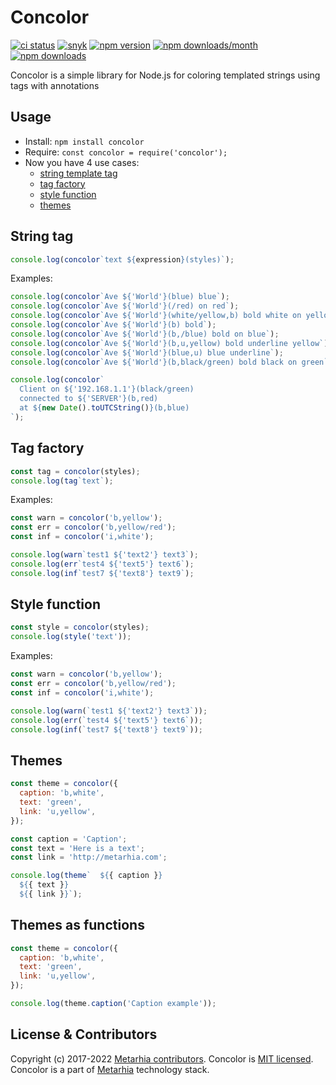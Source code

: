 # Concolor

[![ci status](https://github.com/metarhia/concolor/workflows/Testing%20CI/badge.svg)](https://github.com/metarhia/concolor/actions?query=workflow%3A%22Testing+CI%22+branch%3Amaster)
[![snyk](https://snyk.io/test/github/metarhia/impress/badge.svg)](https://snyk.io/test/github/metarhia/impress)
[![npm version](https://badge.fury.io/js/concolor.svg)](https://badge.fury.io/js/concolor)
[![npm downloads/month](https://img.shields.io/npm/dm/concolor.svg)](https://www.npmjs.com/package/concolor)
[![npm downloads](https://img.shields.io/npm/dt/concolor.svg)](https://www.npmjs.com/package/concolor)

Concolor is a simple library for Node.js for coloring templated strings using
tags with annotations

## Usage

- Install: `npm install concolor`
- Require: `const concolor = require('concolor');`
- Now you have 4 use cases:
  - [string template tag](#string-tag)
  - [tag factory](#tag-factory)
  - [style function](#style-function)
  - [themes](#themes)

## String tag

```js
console.log(concolor`text ${expression}(styles)`);
```

Examples:

```javascript
console.log(concolor`Ave ${'World'}(blue) blue`);
console.log(concolor`Ave ${'World'}(/red) on red`);
console.log(concolor`Ave ${'World'}(white/yellow,b) bold white on yellow`);
console.log(concolor`Ave ${'World'}(b) bold`);
console.log(concolor`Ave ${'World'}(b,/blue) bold on blue`);
console.log(concolor`Ave ${'World'}(b,u,yellow) bold underline yellow`);
console.log(concolor`Ave ${'World'}(blue,u) blue underline`);
console.log(concolor`Ave ${'World'}(b,black/green) bold black on green`);

console.log(concolor`
  Client on ${'192.168.1.1'}(black/green)
  connected to ${'SERVER'}(b,red)
  at ${new Date().toUTCString()}(b,blue)
`);
```

## Tag factory

```js
const tag = concolor(styles);
console.log(tag`text`);
```

Examples:

```javascript
const warn = concolor('b,yellow');
const err = concolor('b,yellow/red');
const inf = concolor('i,white');

console.log(warn`test1 ${'text2'} text3`);
console.log(err`test4 ${'text5'} text6`);
console.log(inf`test7 ${'text8'} text9`);
```

## Style function

```js
const style = concolor(styles);
console.log(style('text'));
```

Examples:

```javascript
const warn = concolor('b,yellow');
const err = concolor('b,yellow/red');
const inf = concolor('i,white');

console.log(warn(`test1 ${'text2'} text3`));
console.log(err(`test4 ${'text5'} text6`));
console.log(inf(`test7 ${'text8'} text9`));
```

## Themes

```js
const theme = concolor({
  caption: 'b,white',
  text: 'green',
  link: 'u,yellow',
});

const caption = 'Caption';
const text = 'Here is a text';
const link = 'http://metarhia.com';

console.log(theme`  ${{ caption }}
  ${{ text }}
  ${{ link }}`);
```

## Themes as functions

```js
const theme = concolor({
  caption: 'b,white',
  text: 'green',
  link: 'u,yellow',
});

console.log(theme.caption('Caption example'));
```

## License & Contributors

Copyright (c) 2017-2022 [Metarhia contributors](https://github.com/metarhia/concolor/graphs/contributors).
Concolor is [MIT licensed](./LICENSE).\
Concolor is a part of [Metarhia](https://github.com/metarhia) technology stack.
